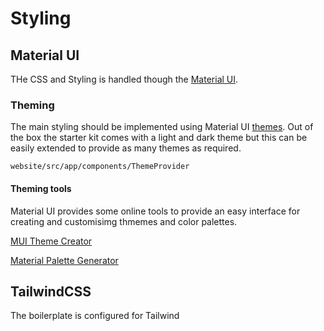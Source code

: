 # Styling

## Material UI

THe CSS and Styling is handled though the [Material UI](https://mui.com/material-ui/getting-started/overview/).  

### Theming

The main styling should be implemented using Material UI [themes](https://mui.com/material-ui/customization/theming/). Out of the box the starter kit comes with a light and dark theme but this can be easily extended to provide as many themes as required.  

```website/src/app/components/ThemeProvider```

#### Theming tools

Material UI provides some online tools to provide an easy interface for creating and customisimg thmemes and color palettes.  

[MUI Theme Creator](https://bareynol.github.io/mui-theme-creator/)    

[Material Palette Generator](https://www.materialpalette.com/)  

## TailwindCSS

The boilerplate is configured for Tailwind